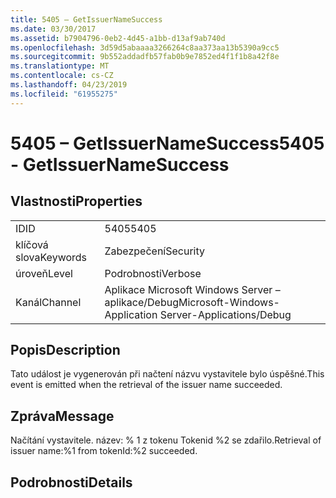 ```yaml
---
title: 5405 – GetIssuerNameSuccess
ms.date: 03/30/2017
ms.assetid: b7904796-0eb2-4d45-a1bb-d13af9ab740d
ms.openlocfilehash: 3d59d5abaaaa3266264c8aa373aa13b5390a9cc5
ms.sourcegitcommit: 9b552addadfb57fab0b9e7852ed4f1f1b8a42f8e
ms.translationtype: MT
ms.contentlocale: cs-CZ
ms.lasthandoff: 04/23/2019
ms.locfileid: "61955275"
---
```

# <a name="5405---getissuernamesuccess"></a><span data-ttu-id="bba82-102">5405 – GetIssuerNameSuccess</span><span class="sxs-lookup"><span data-stu-id="bba82-102">5405 - GetIssuerNameSuccess</span></span>
## <a name="properties"></a><span data-ttu-id="bba82-103">Vlastnosti</span><span class="sxs-lookup"><span data-stu-id="bba82-103">Properties</span></span>  
  
|||  
|-|-|  
|<span data-ttu-id="bba82-104">ID</span><span class="sxs-lookup"><span data-stu-id="bba82-104">ID</span></span>|<span data-ttu-id="bba82-105">5405</span><span class="sxs-lookup"><span data-stu-id="bba82-105">5405</span></span>|  
|<span data-ttu-id="bba82-106">klíčová slova</span><span class="sxs-lookup"><span data-stu-id="bba82-106">Keywords</span></span>|<span data-ttu-id="bba82-107">Zabezpečení</span><span class="sxs-lookup"><span data-stu-id="bba82-107">Security</span></span>|  
|<span data-ttu-id="bba82-108">úroveň</span><span class="sxs-lookup"><span data-stu-id="bba82-108">Level</span></span>|<span data-ttu-id="bba82-109">Podrobnosti</span><span class="sxs-lookup"><span data-stu-id="bba82-109">Verbose</span></span>|  
|<span data-ttu-id="bba82-110">Kanál</span><span class="sxs-lookup"><span data-stu-id="bba82-110">Channel</span></span>|<span data-ttu-id="bba82-111">Aplikace Microsoft Windows Server – aplikace/Debug</span><span class="sxs-lookup"><span data-stu-id="bba82-111">Microsoft-Windows-Application Server-Applications/Debug</span></span>|  
  
## <a name="description"></a><span data-ttu-id="bba82-112">Popis</span><span class="sxs-lookup"><span data-stu-id="bba82-112">Description</span></span>  
 <span data-ttu-id="bba82-113">Tato událost je vygenerován při načtení názvu vystavitele bylo úspěšné.</span><span class="sxs-lookup"><span data-stu-id="bba82-113">This event is emitted when the retrieval of the issuer name succeeded.</span></span>  
  
## <a name="message"></a><span data-ttu-id="bba82-114">Zpráva</span><span class="sxs-lookup"><span data-stu-id="bba82-114">Message</span></span>  
 <span data-ttu-id="bba82-115">Načítání vystavitele. název: % 1 z tokenu Tokenid %2 se zdařilo.</span><span class="sxs-lookup"><span data-stu-id="bba82-115">Retrieval of issuer name:%1 from tokenId:%2 succeeded.</span></span>  
  
## <a name="details"></a><span data-ttu-id="bba82-116">Podrobnosti</span><span class="sxs-lookup"><span data-stu-id="bba82-116">Details</span></span>
